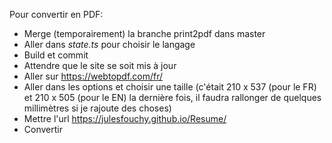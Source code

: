 Pour convertir en PDF:
- Merge (temporairement) la branche print2pdf dans master
- Aller dans *state.ts* pour choisir le langage
- Build et commit
- Attendre que le site se soit mis à jour
- Aller sur https://webtopdf.com/fr/
- Aller dans les options et choisir une taille (c'était 210 x 537 (pour le FR) et 210 x 505 (pour le EN) la dernière fois, il faudra rallonger de quelques millimètres si je rajoute des choses)
- Mettre l'url https://julesfouchy.github.io/Resume/
- Convertir